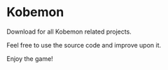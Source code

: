 # Kobemon
Download for all Kobemon related projects.

Feel free to use the source code and improve upon it.

Enjoy the game!
